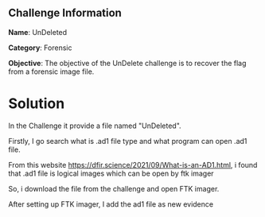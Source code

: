 ## Challenge Information

**Name**: UnDeleted

**Category**: Forensic

**Objective**: The objective of the UnDelete challenge is to recover the flag from a forensic image file.

# Solution
In the Challenge it provide a file named "UnDeleted".

Firstly, I go search what is .ad1 file type and what program can open .ad1 file.

From this website https://dfir.science/2021/09/What-is-an-AD1.html, i found that .ad1 file is logical images which can be open by ftk imager

So, i download the file from the challenge and open FTK imager.

After setting up FTK imager, I add the ad1 file as new evidence
